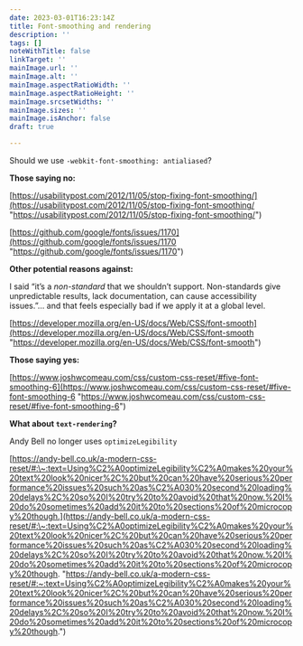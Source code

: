 ```yaml
---
date: 2023-03-01T16:23:14Z
title: Font-smoothing and rendering
description: ''
tags: []
noteWithTitle: false
linkTarget: ''
mainImage.url: ''
mainImage.alt: ''
mainImage.aspectRatioWidth: ''
mainImage.aspectRatioHeight: ''
mainImage.srcsetWidths: ''
mainImage.sizes: ''
mainImage.isAnchor: false
draft: true

---
```

Should we use `-webkit-font-smoothing: antialiased`?

**Those saying no:**

[https://usabilitypost.com/2012/11/05/stop-fixing-font-smoothing/](https://usabilitypost.com/2012/11/05/stop-fixing-font-smoothing/ "https://usabilitypost.com/2012/11/05/stop-fixing-font-smoothing/")

[https://github.com/google/fonts/issues/1170](https://github.com/google/fonts/issues/1170 "https://github.com/google/fonts/issues/1170")

**Other potential reasons against:**

I said “it’s a _non-standard_ that we shouldn’t support. Non-standards give unpredictable results, lack documentation, can cause accessibility issues.”… and that feels especially bad if we apply it at a global level. 

[https://developer.mozilla.org/en-US/docs/Web/CSS/font-smooth](https://developer.mozilla.org/en-US/docs/Web/CSS/font-smooth "https://developer.mozilla.org/en-US/docs/Web/CSS/font-smooth")

**Those saying yes:**

[https://www.joshwcomeau.com/css/custom-css-reset/#five-font-smoothing-6](https://www.joshwcomeau.com/css/custom-css-reset/#five-font-smoothing-6 "https://www.joshwcomeau.com/css/custom-css-reset/#five-font-smoothing-6")

**What about `text-rendering`?**

Andy Bell no longer uses `optimizeLegibility`

[https://andy-bell.co.uk/a-modern-css-reset/#:\~:text=Using%C2%A0optimizeLegibility%C2%A0makes%20your%20text%20look%20nicer%2C%20but%20can%20have%20serious%20performance%20issues%20such%20as%C2%A030%20second%20loading%20delays%2C%20so%20I%20try%20to%20avoid%20that%20now.%20I%20do%20sometimes%20add%20it%20to%20sections%20of%20microcopy%20though.](https://andy-bell.co.uk/a-modern-css-reset/#:\~:text=Using%C2%A0optimizeLegibility%C2%A0makes%20your%20text%20look%20nicer%2C%20but%20can%20have%20serious%20performance%20issues%20such%20as%C2%A030%20second%20loading%20delays%2C%20so%20I%20try%20to%20avoid%20that%20now.%20I%20do%20sometimes%20add%20it%20to%20sections%20of%20microcopy%20though. "https://andy-bell.co.uk/a-modern-css-reset/#:~:text=Using%C2%A0optimizeLegibility%C2%A0makes%20your%20text%20look%20nicer%2C%20but%20can%20have%20serious%20performance%20issues%20such%20as%C2%A030%20second%20loading%20delays%2C%20so%20I%20try%20to%20avoid%20that%20now.%20I%20do%20sometimes%20add%20it%20to%20sections%20of%20microcopy%20though.")